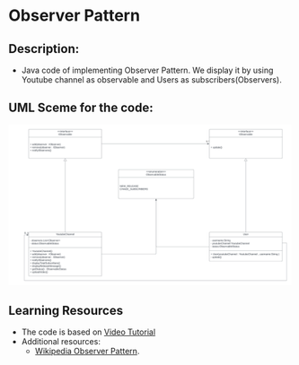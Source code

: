 # Observer Pattern

## Description:
- Java code of implementing Observer Pattern. We display it by using Youtube channel as observable and Users as subscribers(Observers).
## UML Sceme for the code:
![uml.png](https://github.com/DionysisTheodosis/Design-Patterns/blob/main/ObserverPattern/UML.png)

## Learning Resources

- The code is based on [Video Tutorial](https://youtu.be/_BpmfnqjgzQ?list=PLCOO6j3cDu94FP8pMPOigpyy0XoQkdKBW)
- Additional resources:
  - [Wikipedia Observer Pattern](https://en.wikipedia.org/wiki/Observer_pattern).
